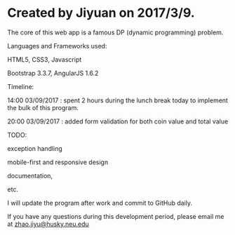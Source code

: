 # Created by Jiyuan on 2017/3/9.

The core of this web app is a famous DP (dynamic programming) problem.

Languages and Frameworks used:

HTML5, CSS3, Javascript

Bootstrap 3.3.7, AngularJS 1.6.2

Timeline:

14:00 03/09/2017 : spent 2 hours during the lunch break today to implement the bulk of this program.

20:00 03/09/2017 : added form validation for both coin value and total value

TODO:

exception handling

mobile-first and responsive design

documentation,

etc.

I will update the program after work and commit to GitHub daily.

If you have any questions during this development period, please email me at zhao.jiyu@husky.neu.edu
